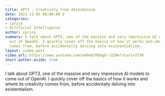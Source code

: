 ```yaml
---
title: GPT3 - Creativity from determinism
date: 2021-11-05 00:00:00 Z
categories:
- cprice
- Artificial Intelligence
author: cprice
summary: I talk about GPT3, one of the massive and very impressive AI models to come
  out of OpenAI. I quickly cover off the basics of how it works and where its creativity
  comes from, before accidentally delving into existentialism.
layout: video_post
video_url: https://www.youtube.com/embed/MGGg8-rZLMw?start=2730
short-author-aside: true
---
```


I talk about GPT3, one of the massive and very impressive AI models to come out of OpenAI. I quickly cover off the basics of how it works and where its creativity comes from, before accidentally delving into existentialism.

